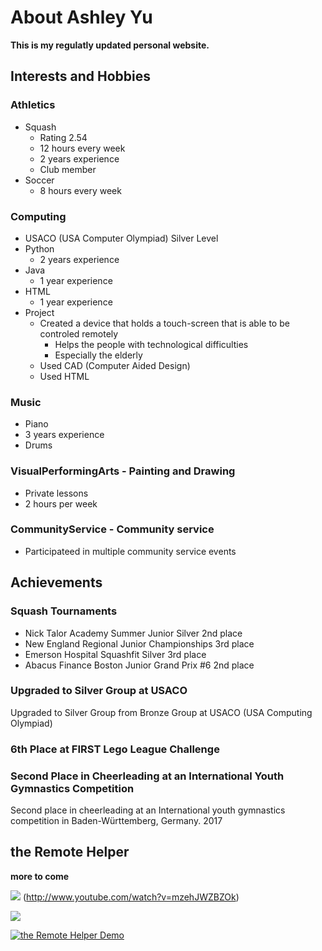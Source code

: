 # About Ashley Yu

**This is my regulatly updated personal website.**

## Interests and Hobbies
### Athletics 
 - Squash
   - Rating 2.54
   - 12 hours every week
   - 2 years experience
   - Club member
 - Soccer
   - 8 hours every week

### Computing
 - USACO (USA Computer Olympiad) Silver Level
 - Python
   - 2 years experience
 - Java
   - 1 year experience
 - HTML
   - 1 year experience
 - Project
   - Created a device that holds a touch-screen that is able to be controled remotely
     - Helps the people with technological difficulties
     - Especially the elderly
   - Used CAD (Computer Aided Design)
   - Used HTML

### Music
 - Piano 
  - 3 years experience
 - Drums
 

### VisualPerformingArts - Painting and Drawing
 - Private lessons
 - 2 hours per week

### CommunityService - Community service 
 - Participateed in multiple community service events

## Achievements
### Squash Tournaments
 - Nick Talor Academy Summer Junior Silver 2nd place
 - New England Regional Junior Championships 3rd place
 - Emerson Hospital Squashfit Silver 3rd place
 - Abacus Finance Boston Junior Grand Prix #6 2nd place

### Upgraded to Silver Group at USACO 
Upgraded to Silver Group from Bronze Group at USACO (USA Computing Olympiad)

### 6th Place at FIRST Lego League Challenge 

### Second Place in Cheerleading at an International Youth Gymnastics Competition 
Second place in cheerleading at an International youth gymnastics competition in Baden-Württemberg, Germany. 2017

## the Remote Helper
**more to come**

 
![](http://img.youtube.com/vi/mzehJWZBZOk/0.jpg)
 (http://www.youtube.com/watch?v=mzehJWZBZOk)
 
[![](http://img.youtube.com/vi/KfCu7RD2oZ8/0.jpg)](http://www.youtube.com/watch?v=KfCu7RD2oZ8)
 
[![the Remote Helper Demo](http://img.youtube.com/vi/TBsu0R_I9vI/0.jpg)](http://www.youtube.com/watch?v=TBsu0R_I9vI)
 



